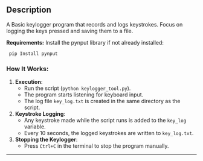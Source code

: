 ## Description
A Basic keylogger program that records and logs keystrokes. Focus on logging the keys pressed and saving them to a file.

**Requirements:**
Install the pynput library if not already installed:

     pip Install pynput

### How It Works:

1. **Execution**:
    - Run the script (`python keylogger_tool.py`).
    - The program starts listening for keyboard input.
    - The log file `key_log.txt` is created in the same directory as the script.
2. **Keystroke Logging**:
    - Any keystroke made while the script runs is added to the `key_log` variable.
    - Every 10 seconds, the logged keystrokes are written to `key_log.txt`.
3. **Stopping the Keylogger**:
    - Press `Ctrl+C` in the terminal to stop the program manually.

---

###
     
